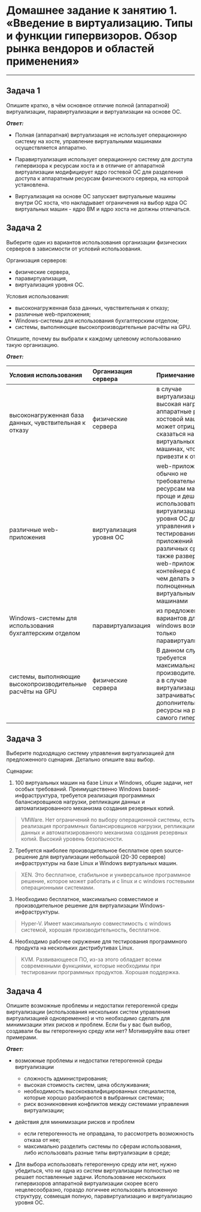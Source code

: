 # Домашнее задание к занятию 1.  «Введение в виртуализацию. Типы и функции гипервизоров. Обзор рынка вендоров и областей применения»

---

## Задача 1

Опишите кратко, в чём основное отличие полной (аппаратной) виртуализации, паравиртуализации и виртуализации на основе ОС.

***Ответ:***

- Полная (аппаратная) виртуализация не использует операционную систему на хосте, управление виртуальными машинами осуществляется аппаратно. 

- Паравиртуализация использует операционную систему для доступа гипервизора к ресурсам хоста и в отличие от аппаратной виртуализации модифицирует ядро гостевой ОС для разделения доступа к аппаратным ресурсам физического сервера, на которой установлена.

- Виртуализация на основе ОС запускает виртуальные машины внутри ОС хоста, что накладывает ограничения на выбор ядра ОС виртуальных машин - ядро ВМ и ядро хоста не должны отличаться.

## Задача 2

Выберите один из вариантов использования организации физических серверов в зависимости от условий использования.

Организация серверов:

- физические сервера,
- паравиртуализация,
- виртуализация уровня ОС.

Условия использования:

- высоконагруженная база данных, чувствительная к отказу;
- различные web-приложения;
- Windows-системы для использования бухгалтерским отделом;
- системы, выполняющие высокопроизводительные расчёты на GPU.

Опишите, почему вы выбрали к каждому целевому использованию такую организацию.

***Ответ:***

| **Условия использования** | **Организация сервера** | **Примечание** |
|:-|:-|:-|
| высоконагруженная база данных, чувствительная к отказу | физические сервера | в случае виртуализации - высокая нагрузка на аппаратные ресурсы хостовой машины может отрицательно сказаться на других виртуальных машинах, что может привезти к отказу |
| различные web-приложения | виртуализация уровня ОС | web-приложения обычно не требовательны к ресурсам машины, проще и дешевле использовать виртуализацию уровня ОС для управления и тестирования web-приложений в различных средах, также развернуть web-приложение из контейнера быстрей, чем делать это с полноценными виртуальными машинами |
| Windows-системы для использования бухгалтерским отделом | паравиртуализация |из предложенных вариантов для windows возможна только паравиртуализация |
| системы, выполняющие высокопроизводительные расчёты на GPU | физические сервера | В данном случае требуется максимальная производительность, а в случае виртуализации будут затрачиваться дополнительные ресурсы на работу самого гипервизора |

## Задача 3

Выберите подходящую систему управления виртуализацией для предложенного сценария. Детально опишите ваш выбор.

Сценарии:

1. 100 виртуальных машин на базе Linux и Windows, общие задачи, нет особых требований. Преимущественно Windows based-инфраструктура, требуется реализация программных балансировщиков нагрузки, репликации данных и автоматизированного механизма создания резервных копий.

> VMWare. Нет ограничений по выбору операционной системы, есть реализация программных балансировщиков нагрузки, репликации данных и автоматизированного механизма создания резервных копий. Высокий уровень безопасности.

2. Требуется наиболее производительное бесплатное open source-решение для виртуализации небольшой (20-30 серверов) инфраструктуры на базе Linux и Windows виртуальных машин.

> XEN. Это бесплатное, стабильное и универсальное программное решение, которое может работать и с linux и с windows гостевыми операционными системами.

3. Необходимо бесплатное, максимально совместимое и производительное решение для виртуализации Windows-инфраструктуры.

> Hyper-V. Имеет максимальную совместимость с windows системой, хорошая производительность, бесплатное.

4. Необходимо рабочее окружение для тестирования программного продукта на нескольких дистрибутивах Linux.

> KVM. Развивающееся ПО, из-за этого обладает всеми современными функциями, которые необходимы при тестировании программных продуктов. Хорошая поддержка.

## Задача 4

Опишите возможные проблемы и недостатки гетерогенной среды виртуализации (использования нескольких систем управления виртуализацией одновременно) и что необходимо сделать для минимизации этих рисков и проблем. Если бы у вас был выбор, создавали бы вы гетерогенную среду или нет? Мотивируйте ваш ответ примерами.

***Ответ:***

- возможные проблемы и недостатки гетерогенной среды виртуализации
  - сложность администрирования;
  - высокая стоимость систем, цена обслуживания;
  - необходимость высококвалифицированных специалистов, которые хорошо разбираются в выбранных системах;
  - риск возникновения конфликтов между системами управления виртуализации;

- действия для минимизации рисков и проблем
  - если гетерогенность не оправдана, то рассмотреть возможность отказа от нее;
  - максимально разделить системы по сферам использования, либо использовать разные типы виртуализации в среде;

- Для выбора использовать гетерогенную среду или нет, нужно убедиться, что ни одна из систем виртуализации полностью не решает поставленные задачи. Использование нескольких гипервизоров аппаратной виртуализации скорее всего нецелесообразно, гораздо логичнее использовать вложенную структуру, совмещая полную, паравиртуализацию и виртуализацию уровня ОС.

